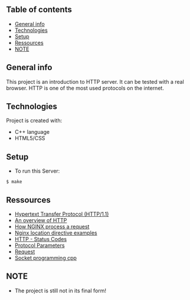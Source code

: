 ## Table of contents
* [General info](#general-info)
* [Technologies](#technologies)
* [Setup](#setup)
* [Ressources](#Ressources)
* [NOTE](#NOTE)

## General info
This project is an introduction to HTTP server. It can be tested with a real browser. 
HTTP is one of the most used protocols on the internet.

## Technologies
Project is created with:
* C++ language
* HTML5/CSS

## Setup
* To run this Server:
```
$ make
```

## Ressources
* [Hypertext Transfer Protocol (HTTP/1.1)](https://datatracker.ietf.org/doc/html/rfc7230)
* [An overview of HTTP]( https://developer.mozilla.org/en-US/docs/Web/HTTP/Overview)
* [How NGINX process a request](http://nginx.org/en/docs/http/request_processing.html)
* [Nginx location directive examples](https://www.journaldev.com/26342/nginx-location-directive)
* [HTTP - Status Codes](https://www.tutorialspoint.com/http/http_status_codes.htm)
* [Protocol Parameters](https://www.w3.org/Protocols/rfc2616/rfc2616-sec3.html#sec3.2)
* [Request](https://www.w3.org/Protocols/rfc2616/rfc2616-sec5.html)
* [Socket programming cpp](https://www.geeksforgeeks.org/socket-programming-cc/)

## NOTE
* The project is still not in its final form!
